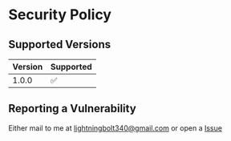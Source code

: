 # Security Policy

## Supported Versions

| Version | Supported          |
|---------|--------------------|
| 1.0.0   | :white_check_mark: |

## Reporting a Vulnerability

Either mail to me at lightningbolt340@gmail.com or open a [Issue](www.github.com/FlutterTodoList/issues)